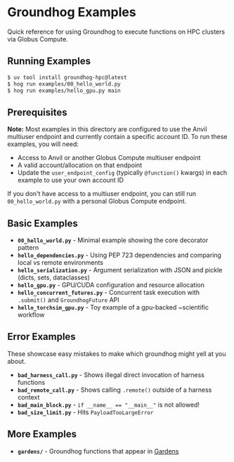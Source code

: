 # Groundhog Examples

Quick reference for using Groundhog to execute functions on HPC clusters via Globus Compute.

## Running Examples

```bash
$ uv tool install groundhog-hpc@latest
$ hog run examples/00_hello_world.py
$ hog run examples/hello_gpu.py main
```

## Prerequisites

**Note:** Most examples in this directory are configured to use the Anvil multiuser endpoint and currently contain a specific account ID. To run these examples, you will need:

- Access to Anvil or another Globus Compute multiuser endpoint
- A valid account/allocation on that endpoint
- Update the `user_endpoint_config` (typically `@function()` kwargs) in each example to use your own account ID

If you don't have access to a multiuser endpoint, you can still run `00_hello_world.py` with a personal Globus Compute endpoint.

## Basic Examples

- **`00_hello_world.py`** - Minimal example showing the core decorator pattern
- **`hello_dependencies.py`** - Using PEP 723 dependencies and comparing local vs remote environments
- **`hello_serialization.py`** - Argument serialization with JSON and pickle (dicts, sets, dataclasses)
- **`hello_gpu.py`** - GPU/CUDA configuration and resource allocation
- **`hello_concurrent_futures.py`** - Concurrent task execution with `.submit()` and `GroundhogFuture` API
- **`hello_torchsim_gpu.py`** - Toy example of a gpu-backed ~scientific workflow

## Error Examples

These showcase easy mistakes to make which groundhog might yell at you about.

- **`bad_harness_call.py`** - Shows illegal direct invocation of harness functions
- **`bad_remote_call.py`** - Shows calling `.remote()` outside of a harness context
- **`bad_main_block.py`** - `if __name__ == "__main__"` is not allowed!
- **`bad_size_limit.py`** - Hits `PayloadTooLargeError`

## More Examples

- **`gardens/`** - Groundhog functions that appear in [Gardens](https://thegardens.ai/)
